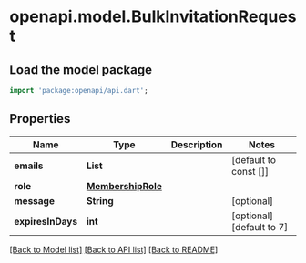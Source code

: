 # openapi.model.BulkInvitationRequest

## Load the model package
```dart
import 'package:openapi/api.dart';
```

## Properties
Name | Type | Description | Notes
------------ | ------------- | ------------- | -------------
**emails** | **List<String>** |  | [default to const []]
**role** | [**MembershipRole**](MembershipRole.md) |  | 
**message** | **String** |  | [optional] 
**expiresInDays** | **int** |  | [optional] [default to 7]

[[Back to Model list]](../README.md#documentation-for-models) [[Back to API list]](../README.md#documentation-for-api-endpoints) [[Back to README]](../README.md)



